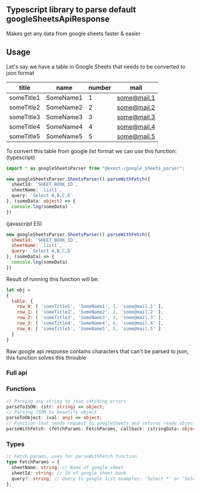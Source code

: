 ## Typescript library to parse default googleSheetsApiResponse
Makes get any data from google sheets faster & easier

## Usage
Let's say we have a table in Google Sheets that needs to be converted to json format

| title | name | number | mail
|--|--|--|--|
| someTitle1 | SomeName1 | 1 | some@mail.1
| someTitle2 | SomeName2 | 2 | some@mail.2
| someTitle3 | SomeName3 | 3 | some@mail.3
| someTitle4 | SomeName4 | 4 | some@mail.4
| someTitle5 | SomeName5 | 5 | some@mail.5

To convert this table from google list format we can use this function:
(typescript)
```typescript
import * as googleSheetsParser from "@exezt-/google_sheets_parser";

new googleSheetsParser.SheetsParser().parseWithFetch({  
  sheetId: `SHEET_BOOK_ID`,  
  sheetName: `list1`,  
  query: `Select A,B,C,D`  
}, (someData: object) => {  
  console.log(someData)  
})
```
(javascript ES)
```javascript
new googleSheetsParser.SheetsParser().parseWithFetch({  
  sheetId: `SHEET_BOOK_ID`,  
  sheetName: `list1`,  
  query: `Select A,B,C,D`  
}, (someData) => {  
  console.log(someData)  
})
```
Result of running this function will be:

```javascript
let obj = 
{
  table: {
    row_0: [ 'someTitle1', 'SomeName1', 1, 'some@mail.1' ],
    row_1: [ 'someTitle2', 'SomeName2', 2, 'some@mail.2' ],
    row_2: [ 'someTitle3', 'SomeName3', 3, 'some@mail.3' ],
    row_3: [ 'someTitle4', 'SomeName4', 4, 'some@mail.4' ],
    row_4: [ 'someTitle5', 'SomeName5', 5, 'some@mail.5' ] 
  }
}
```
Raw google api response contains characters that can't be parsed to json, this function solves this throuble

### Full api

### Functions
```typescript
// Parsing any string to json catching errors
parseToJSON: (str: string) => object;
// Parsing JSON to beautify object 
parseToObject: (val: any) => object;
// Function that sends request to googleSheets and returns ready object 
parseWithFetch: (fetchParams: FetchParams, callback: (stringData: object) => void) => Promise<void>;
```
### Types
```typescript
// Fetch params, uses for parseWithFetch function
type FetchParams = {  
  sheetName: string; // Name of google sheet
  sheetId: string; // Id of google sheet book
  query?: string; // Query to google list examples: 'Select *' or 'Select A,B,C'
};
```